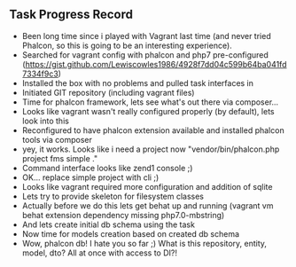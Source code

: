 Task Progress Record
----

- Been long time since i played with Vagrant last time (and never tried Phalcon, so this is going to be an interesting experience).
- Searched for vagrant config with phalcon and php7 pre-configured (https://gist.github.com/Lewiscowles1986/4928f7dd04c599b64ba041fd7334f9c3)
- Installed the box with no problems and pulled task interfaces in
- Initiated GIT repository (including vagrant files)
- Time for phalcon framework, lets see what's out there via composer...
- Looks like vagrant wasn't really configured properly (by default), lets look into this 
- Reconfigured to have phalcon extension available and installed phalcon tools via composer
- yey, it works. Looks like i need a project now "vendor/bin/phalcon.php project fms simple ."
- Command interface looks like zend1 console ;)
- OK... replace simple project with cli ;)
- Looks like vagrant required more configuration and addition of sqlite
- Lets try to provide skeleton for filesystem classes
- Actually before we do this lets get behat up and running (vagrant vm behat extension dependency missing php7.0-mbstring)
- And lets create initial db schema using the task
- Now time for models creation based on created db schema
- Wow, phalcon db! I hate you so far ;) What is this repository, entity, model, dto? All at once with access to DI?!